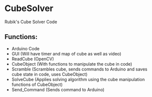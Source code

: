 # CubeSolver
Rubik's Cube Solver Code
## Functions:
- Arduino Code
- GUI (Will have timer and map of cube as well as video)
- ReadCube (OpenCV)
- CubeObject (With functions to manipulate the cube in code)
- Scramble (Scrambles cube, sends commands to Arduino and saves cube state in code, uses CubeObject)
- SolveCube (Applies solving algorithm using the cube manipulation functions of CubeObject)
- Send_Command (Sends command to Arduino)